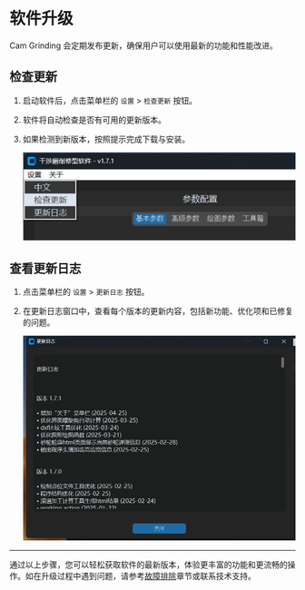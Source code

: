 # 软件升级

Cam Grinding 会定期发布更新，确保用户可以使用最新的功能和性能改进。

## 检查更新

1. 启动软件后，点击菜单栏的 `设置` > `检查更新` 按钮。
2. 软件将自动检查是否有可用的更新版本。
3. 如果检测到新版本，按照提示完成下载与安装。

   ![检查更新界面](resources/update.jpg)

## 查看更新日志

1. 点击菜单栏的 `设置` > `更新日志` 按钮。
2. 在更新日志窗口中，查看每个版本的更新内容，包括新功能、优化项和已修复的问题。

   ![更新日志界面](resources/update_log.jpg)

---

通过以上步骤，您可以轻松获取软件的最新版本，体验更丰富的功能和更流畅的操作。如在升级过程中遇到问题，请参考[故障排除](troubleshooting/README.md)章节或联系技术支持。
